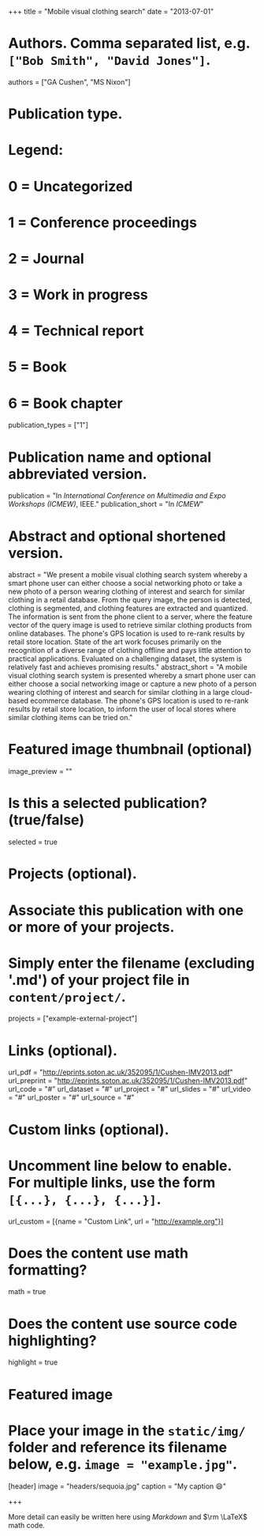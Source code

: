 +++
title = "Mobile visual clothing search"
date = "2013-07-01"

# Authors. Comma separated list, e.g. `["Bob Smith", "David Jones"]`.
authors = ["GA Cushen", "MS Nixon"]

# Publication type.
# Legend:
# 0 = Uncategorized
# 1 = Conference proceedings
# 2 = Journal
# 3 = Work in progress
# 4 = Technical report
# 5 = Book
# 6 = Book chapter
publication_types = ["1"]

# Publication name and optional abbreviated version.
publication = "In *International Conference on Multimedia and Expo Workshops (ICMEW)*, IEEE."
publication_short = "In *ICMEW*"

# Abstract and optional shortened version.
abstract = "We present a mobile visual clothing search system whereby a smart phone user can either choose a social networking photo or take a new photo of a person wearing clothing of interest and search for similar clothing in a retail database. From the query image, the person is detected, clothing is segmented, and clothing features are extracted and quantized. The information is sent from the phone client to a server, where the feature vector of the query image is used to retrieve similar clothing products from online databases. The phone's GPS location is used to re-rank results by retail store location. State of the art work focuses primarily on the recognition of a diverse range of clothing offline and pays little attention to practical applications. Evaluated on a challenging dataset, the system is relatively fast and achieves promising results."
abstract_short = "A mobile visual clothing search system is presented whereby a smart phone user can either choose a social networking image or capture a new photo of a person wearing clothing of interest and search for similar clothing in a large cloud-based ecommerce database. The phone's GPS location is used to re-rank results by retail store location, to inform the user of local stores where similar clothing items can be tried on."

# Featured image thumbnail (optional)
image_preview = ""

# Is this a selected publication? (true/false)
selected = true

# Projects (optional).
#   Associate this publication with one or more of your projects.
#   Simply enter the filename (excluding '.md') of your project file in `content/project/`.
projects = ["example-external-project"]

# Links (optional).
url_pdf = "http://eprints.soton.ac.uk/352095/1/Cushen-IMV2013.pdf"
url_preprint = "http://eprints.soton.ac.uk/352095/1/Cushen-IMV2013.pdf"
url_code = "#"
url_dataset = "#"
url_project = "#"
url_slides = "#"
url_video = "#"
url_poster = "#"
url_source = "#"

# Custom links (optional).
#   Uncomment line below to enable. For multiple links, use the form `[{...}, {...}, {...}]`.
url_custom = [{name = "Custom Link", url = "http://example.org"}]

# Does the content use math formatting?
math = true

# Does the content use source code highlighting?
highlight = true

# Featured image
# Place your image in the `static/img/` folder and reference its filename below, e.g. `image = "example.jpg"`.
[header]
image = "headers/sequoia.jpg"
caption = "My caption :smile:"

+++

More detail can easily be written here using *Markdown* and $\rm \LaTeX$ math code.
